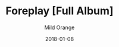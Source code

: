 ---
title: "Foreplay [Full Album]"
subtitle: "Mild Orange"
customForwardUrl: "https://www.youtube.com/watch?v=1hrUaOrIQR4"
displayImg: "https://img.youtube.com/vi/1hrUaOrIQR4/0.jpg"
date: "2018-01-08"
newTab: true 
---